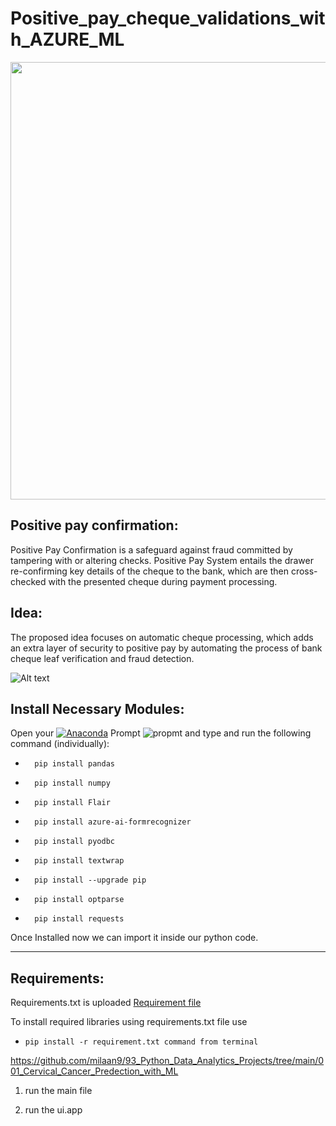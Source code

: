 
<!--<img src="https://badges.pufler.dev/contributors/milaan9/01_Python_Introduction?size=50&padding=5&bots=true" alt="milaan9"/>-->
 
 
# Positive_pay_cheque_validations_with_AZURE_ML

<p align="center">  
 <img src="https://img.indiafilings.com/learn/wp-content/uploads/2019/04/12004446/Cross-Cheque.jpg" width="700"/>
</p>                                                             


## Positive pay confirmation:

Positive Pay Confirmation is a safeguard against fraud committed by tampering with or altering checks. Positive Pay System entails the drawer re-confirming key details of the cheque to the bank, which are then cross-checked with the presented cheque during payment processing.

## Idea:

The proposed idea focuses on automatic cheque processing, which adds an extra layer of security to positive pay by automating the process of bank cheque leaf verification and fraud detection.


![Alt text](https://github.com/akbism/BoB_LJMU_Warrior/blob/main/source/Copy%20of%20bob%20hackthon_original.jpg)

## Install Necessary Modules:

Open your [![Anaconda](https://img.shields.io/badge/Anaconda-342B029.svg?&style=flate&logo=anaconda&logoColor=white)](https://www.anaconda.com/products/individual) Prompt <img alt="propmt" src="https://img.shields.io/badge/-__-000000?style=flat-square&logo=Plex&logoColor=white"> and type and run the following command (individually):

 -       pip install pandas
       
 -       pip install numpy  
  
 -       pip install Flair
 
 -       pip install azure-ai-formrecognizer
     
 -       pip install pyodbc
  
 -       pip install textwrap
 
 -       pip install --upgrade pip
 
 -       pip install optparse

 -       pip install requests 

Once Installed now we can import it inside our python code.

---

## Requirements:

Requirements.txt is uploaded [Requirement file](https://github.com/akbism/BoB_LJMU_Warrior/blob/main/source/requirements.txt)

To install required libraries using requirements.txt file use 

-     pip install -r requirement.txt command from terminal

https://github.com/milaan9/93_Python_Data_Analytics_Projects/tree/main/001_Cervical_Cancer_Predection_with_ML

1. run the main file

2. run the ui.app



